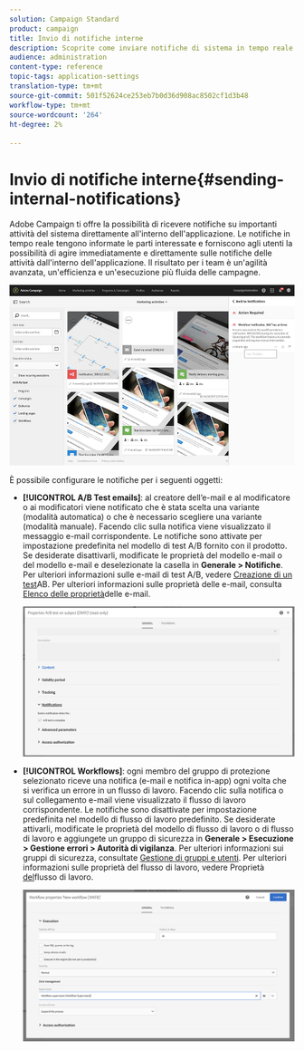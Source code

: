 ```yaml
---
solution: Campaign Standard
product: campaign
title: Invio di notifiche interne
description: Scoprite come inviare notifiche di sistema in tempo reale ai vostri utenti Adobe Campaign .
audience: administration
content-type: reference
topic-tags: application-settings
translation-type: tm+mt
source-git-commit: 501f52624ce253eb7b0d36d908ac8502cf1d3b48
workflow-type: tm+mt
source-wordcount: '264'
ht-degree: 2%

---
```



# Invio di notifiche interne{#sending-internal-notifications}

 Adobe Campaign ti offre la possibilità di ricevere notifiche su importanti attività del sistema direttamente all&#39;interno dell&#39;applicazione. Le notifiche in tempo reale tengono informate le parti interessate e forniscono agli utenti la possibilità di agire immediatamente e direttamente sulle notifiche delle attività dall&#39;interno dell&#39;applicazione. Il risultato per i team è un&#39;agilità avanzata, un&#39;efficienza e un&#39;esecuzione più fluida delle campagne.

![](assets/pulse_3.png)

È possibile configurare le notifiche per i seguenti oggetti:

* **[!UICONTROL A/B Test emails]**: al creatore dell’e-mail e al modificatore o ai modificatori viene notificato che è stata scelta una variante (modalità automatica) o che è necessario scegliere una variante (modalità manuale). Facendo clic sulla notifica viene visualizzato il messaggio e-mail corrispondente. Le notifiche sono attivate per impostazione predefinita nel modello di test A/B fornito con il prodotto. Se desiderate disattivarli, modificate le proprietà del modello e-mail o del modello e-mail e deselezionate la casella in **Generale > Notifiche**. Per ulteriori informazioni sulle e-mail di test A/B, vedere [Creazione di un test](../../channels/using/designing-an-a-b-test-email.md)AB. Per ulteriori informazioni sulle proprietà delle e-mail, consulta [Elenco delle proprietà](../../administration/using/configuring-email-channel.md#list-of-email-properties)delle e-mail.

   ![](assets/pulse_2.png)

* **[!UICONTROL Workflows]**: ogni membro del gruppo di protezione selezionato riceve una notifica (e-mail e notifica in-app) ogni volta che si verifica un errore in un flusso di lavoro. Facendo clic sulla notifica o sul collegamento e-mail viene visualizzato il flusso di lavoro corrispondente. Le notifiche sono disattivate per impostazione predefinita nel modello di flusso di lavoro predefinito. Se desiderate attivarli, modificate le proprietà del modello di flusso di lavoro o di flusso di lavoro e aggiungete un gruppo di sicurezza in **Generale > Esecuzione > Gestione errori > Autorità di vigilanza**. Per ulteriori informazioni sui gruppi di sicurezza, consultate [Gestione di gruppi e utenti](../../administration/using/managing-groups-and-users.md). Per ulteriori informazioni sulle proprietà del flusso di lavoro, vedere Proprietà [del](../../automating/using/managing-execution-options.md)flusso di lavoro.

   ![](assets/pulse_1.png)
